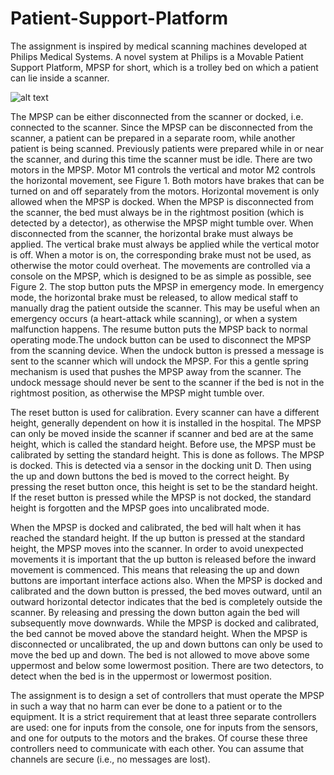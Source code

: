 # Patient-Support-Platform

The assignment is inspired by medical scanning machines developed at Philips Medical
Systems. A novel system at Philips is a Movable Patient Support Platform, MPSP for short,
which is a trolley bed on which a patient can lie inside a scanner.

![alt text](Patient-Support-Platform/images/console.png)

The MPSP can be either disconnected from the scanner or docked, i.e. connected to the
scanner. Since the MPSP can be disconnected from the scanner, a patient can be prepared in
a separate room, while another patient is being scanned. Previously patients were prepared
while in or near the scanner, and during this time the scanner must be idle.
There are two motors in the MPSP. Motor M1 controls the vertical and motor M2
controls the horizontal movement, see Figure 1. Both motors have brakes that can be
turned on and off separately from the motors. Horizontal movement is only allowed when
the MPSP is docked. When the MPSP is disconnected from the scanner, the bed must
always be in the rightmost position (which is detected by a detector), as otherwise the
MPSP might tumble over. When disconnected from the scanner, the horizontal brake must
always be applied. The vertical brake must always be applied while the vertical motor is
off. When a motor is on, the corresponding brake must not be used, as otherwise the motor
could overheat.
The movements are controlled via a console on the MPSP, which is designed to be as
simple as possible, see Figure 2.
The stop button puts the MPSP in emergency mode. In emergency mode, the horizontal
brake must be released, to allow medical staff to manually drag the patient outside the
scanner. This may be useful when an emergency occurs (a heart-attack while scanning), or
when a system malfunction happens. The resume button puts the MPSP back to normal
operating mode.The undock button can be used to disconnect the MPSP from the scanning device. When
the undock button is pressed a message is sent to the scanner which will undock the MPSP.
For this a gentle spring mechanism is used that pushes the MPSP away from the scanner.
The undock message should never be sent to the scanner if the bed is not in the rightmost
position, as otherwise the MPSP might tumble over.

The reset button is used for calibration. Every scanner can have a different height,
generally dependent on how it is installed in the hospital. The MPSP can only be moved
inside the scanner if scanner and bed are at the same height, which is called the standard
height. Before use, the MPSP must be calibrated by setting the standard height. This is
done as follows. The MPSP is docked. This is detected via a sensor in the docking unit D.
Then using the up and down buttons the bed is moved to the correct height. By pressing
the reset button once, this height is set to be the standard height. If the reset button is
pressed while the MPSP is not docked, the standard height is forgotten and the MPSP goes
into uncalibrated mode.

When the MPSP is docked and calibrated, the bed will halt when it has reached the
standard height. If the up button is pressed at the standard height, the MPSP moves into
the scanner. In order to avoid unexpected movements it is important that the up button is
released before the inward movement is commenced. This means that releasing the up and
down buttons are important interface actions also.
When the MPSP is docked and calibrated and the down button is pressed, the bed moves
outward, until an outward horizontal detector indicates that the bed is completely outside
the scanner. By releasing and pressing the down button again the bed will subsequently
move downwards. While the MPSP is docked and calibrated, the bed cannot be moved
above the standard height. When the MPSP is disconnected or uncalibrated, the up and
down buttons can only be used to move the bed up and down. The bed is not allowed to
move above some uppermost and below some lowermost position. There are two detectors,
to detect when the bed is in the uppermost or lowermost position.

The assignment is to design a set of controllers that must operate the MPSP in such a
way that no harm can ever be done to a patient or to the equipment. It is a strict requirement
that at least three separate controllers are used: one for inputs from the console, one for
inputs from the sensors, and one for outputs to the motors and the brakes. Of course these
three controllers need to communicate with each other. You can assume that channels are
secure (i.e., no messages are lost). 
